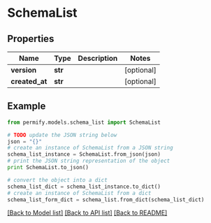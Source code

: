 # SchemaList


## Properties

Name | Type | Description | Notes
------------ | ------------- | ------------- | -------------
**version** | **str** |  | [optional] 
**created_at** | **str** |  | [optional] 

## Example

```python
from permify.models.schema_list import SchemaList

# TODO update the JSON string below
json = "{}"
# create an instance of SchemaList from a JSON string
schema_list_instance = SchemaList.from_json(json)
# print the JSON string representation of the object
print SchemaList.to_json()

# convert the object into a dict
schema_list_dict = schema_list_instance.to_dict()
# create an instance of SchemaList from a dict
schema_list_form_dict = schema_list.from_dict(schema_list_dict)
```
[[Back to Model list]](../README.md#documentation-for-models) [[Back to API list]](../README.md#documentation-for-api-endpoints) [[Back to README]](../README.md)


